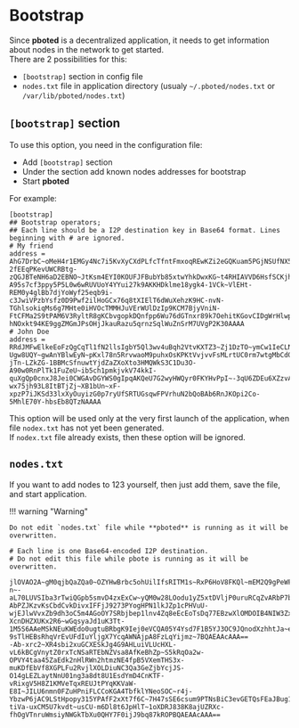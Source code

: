 # Bootstrap

Since **pboted** is a decentralized application, it needs to get information about nodes in the network to get started.    
There are 2 possibilities for this:

- `[bootstrap]` section in config file
- `nodes.txt` file in application directory (usualy `~/.pboted/nodes.txt` or `/var/lib/pboted/nodes.txt`)

## `[bootstrap]` section

To use this option, you need in the configuration file:

- Add `[bootstrap]` section
- Under the section add known nodes addresses for bootstrap
- Start **pboted**

For example:

```
[bootstrap]
## Bootstrap operators;
## Each line should be a I2P destination key in Base64 format. Lines beginning with # are ignored.
# My friend
address = AhG7DrbC~oMeH4r1EMGy4Nc7i5KvXyCXdPLfcTfntFmxoqREwKZi2eGQKuam5PGjNSUfNX5jJP-2fEEqPKevUWCRBtg-zQGJBTeNH6aD2EBNO~JtKsm4EYI0KOUFJFBubYb85xtwYhkDwxKG~t4RHIAVVD6HsfSCKjhrtJiuKnXaClJ77A-A95s7cf3ppy5P5L0w6wRUVUoY4YYui27k9AKKHDklme18ygk4-1VCk~VlEHt-REM0y4glBb7djYoWyf25eqb9i-c3JwiVPzbYsfz0D9Pwf2ilHoGCx76q8tXIElT6dWuXehzK9HC-nvN-TGhlsokiqMs6g7MHte0iHVOcTMMHJuVErWUlDzIp9KCM7BjyVniN-FtCFMa2S9tPAM6V3RyltR8gKCbvgopkDQnfpp6Wu76dGTnxr89k7OehitKGovCIDgWrHlwpVnsZbqSkIV6J-hNOxkt94KE9ggZMGmJPsOHjJkauRazu5qrnzSqlWuZnSrM7UVgP2K30AAAA
# John Doe
address = RRdJMFwElkeEoFzQgCqTl1fN2llsIgbY5Ql3wv4uBqh2VtvKXTZ3~Zj1DzTO~ymCw1IeCLNHvMLL87xHYaRub4hq-Ugw8UQY~gwAnYBlwEyN~pKxl78n5RrvwaoM9puhxOsKPKtVvjvvFsMLrtUC0rm7wtgMbCd0IqNgtU1p3reqejyjpiIA~Ai6~IbWIyHPIn~AlRy2m11UCdzm0XHxCZZbcN~3l8YWTNdHxp9Xdc9qdL-jTn-LZkZG-1BBMcSfnuwtYjdZaZXoXto3HMQWkS3C1Du3O-A90w0RnPlTk1FuZeU~ib5ch1pmkjvkV74kkI-quXgQp0cnxJ8Jei0CWGAvDGYWS0gIpqAKQeU7G2wyHWQyr0FKYHvPpI~-3qU6ZDEu6XZzvA7eKFasf-wx75jh93L8ItBTjZj~XB1bUn~xF-xpzP7iJKSd33lxXyOuyizG0p7ryUfSRTUGsqwFPVrhuN2bQoBAb6RnJKOpi2Co-5MhlE70Y-hbsEb8QTzNAAAA

```

This option will be used only at the very first launch of the application, when file `nodex.txt` has not yet been generated.    
If `nodex.txt` file already exists, then these option will be ignored. 


## `nodes.txt`

If you want to add nodes to 123 yourself, then just add them, save the file, and start application.

!!! warning "Warning"

    Do not edit `nodes.txt` file while **pboted** is running as it will be overwritten.


```
# Each line is one Base64-encoded I2P destination.
# Do not edit this file while pbote is running as it will be overwritten.

jlOVAO2A~gM0qjbQaZQa0~OZYHwBrbc5ohUilIfsRITM1s~RxP6HoV8FKQl~mEM2Q9gPeWFW29xGP1qy-n~-aL70LUVSIba3rTwiQGpb5smvD4zxExCw~yQM0w28LOodu1yZ5xtDVljP0uruRCqZvARbP7bB8uJKJ7NPlmBsai9jIvrZFug-AbPZJKzvKsCbdCvkDivxIFFjJ9273PYogHPN1lkJZp1cPHVuU-wjEJlwVvxZb9dh3oC5m4AGoOY7SRbjbep1lnv4Zq8eEcEoTsDq77EBzwXlOMDOIB4NIW3ZxK8EJKEP-XcnDHZXUKx2R6~wGqsyaJd1uK3Tt-1M5S6AAeMSkNEuKWEdo0ugtuBRbgK9Iej0eVCQA05Y4Ysd7F1B5YJ3OC9JQnodXzhhtJa~ednw7yhOJoyvxWFDWKnA72zactlXksczn9rbxY3xHMtkezWw4lJmg1d-9sTlHEBsRhqVrEvUFdIuYljgX7YcqAWNAjpA8FzLqYijmz~7BQAEAAcAAA==
-Ab-xrc2~XR4sbi2xuGCXESkJg4G9AHLuiVLUcHXL-vL6kBCgVnytZ0rxTcNSaRTEbNZVsa8AfKeBhZp~S5kRqOa2w-OPVY4taa45ZaEdk2nHlRWn2htmzNE4fpB5VXemTHS3x-muKDfEbVf8XGPLFu2RvjlXOLDiuNC3Qa3GeZjbYcjJS-O14gLEZLaytNnU01ng3a8dt8U1EsdYmD4CnKTF-vRixgV5H8Z1KMVeTqxREUJtPYqKKVaW-E8I~JILU6nmn0FZuHPniFLCCoKGA4TbfklYNeoSOC~r4j-YbzwP6jAC9LStHpopy315YPAfF2xXt7f6C~7H47sSE6csum9PTNsBiC3evGETQsFEaJBug1TCcDWaDMcRiOOUuYkIPFdiVirSE91iBLCZX0bwVzS5xdCBQ1g-tiVa-uxCM5U7kvdt~usCU-m6Dl8t6JpHlT~1oXDRJ838K8ajUZRXc-fhOgVTnruWmsiyNWGkTbXu0QHY7F0ijJ9bq87kROPBQAEAAcAAA==

```

